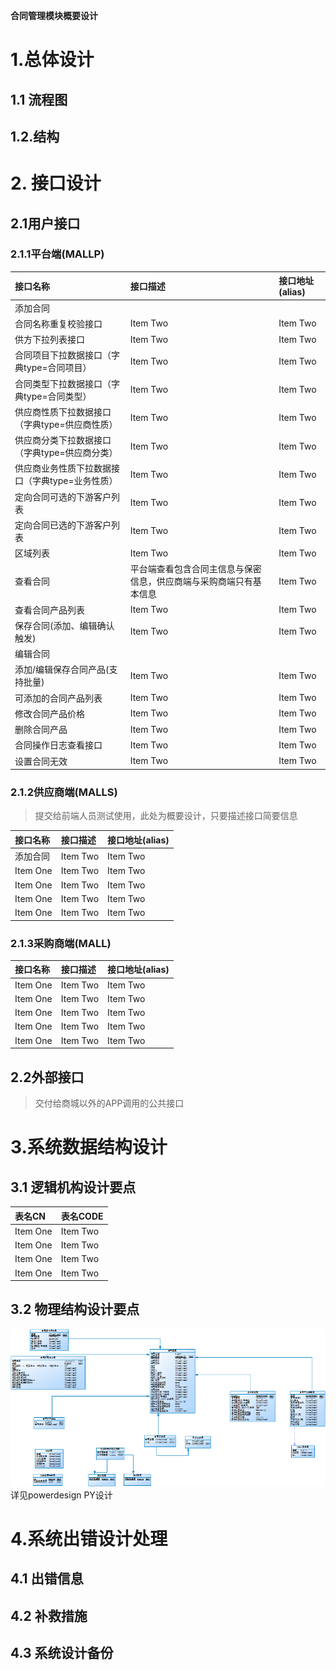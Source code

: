 **合同管理模块概要设计**

# 1.总体设计

## 1.1 流程图

## 1.2.结构

# 2. 接口设计

## 2.1用户接口


### 2.1.1平台端(MALLP)

| 接口名称   |接口描述     |  接口地址(alias)   |
| :------------- | :------------- |  :------------- |
|添加合同 |  |  |
| 合同名称重复校验接口 | Item Two | Item Two |
| 供方下拉列表接口 | Item Two | Item Two |
| 合同项目下拉数据接口（字典type=合同项目） | Item Two | Item Two |
| 合同类型下拉数据接口（字典type=合同类型） | Item Two | Item Two |
| 供应商性质下拉数据接口（字典type=供应商性质）      | Item Two       | Item Two       |
| 供应商分类下拉数据接口（字典type=供应商分类）     | Item Two       | Item Two       |
| 供应商业务性质下拉数据接口（字典type=业务性质）         | Item Two       | Item Two       |
| 定向合同可选的下游客户列表      | Item Two       | Item Two       |
| 定向合同已选的下游客户列表      | Item Two       | Item Two       |
| 区域列表      | Item Two       | Item Two       |
| 查看合同      | 平台端查看包含合同主信息与保密信息，供应商端与采购商端只有基本信息       | Item Two       |
| 查看合同产品列表      | Item Two       | Item Two       |
| 保存合同(添加、编辑确认触发)      | Item Two       | Item Two       |
|编辑合同 |  |  |
| 添加/编辑保存合同产品(支持批量)      | Item Two       | Item Two       |
| 可添加的合同产品列表      | Item Two       | Item Two       |
| 修改合同产品价格      | Item Two       | Item Two       |
| 删除合同产品     | Item Two       | Item Two       |
| 合同操作日志查看接口     | Item Two       | Item Two       |
| 设置合同无效 | Item Two | Item Two |

### 2.1.2供应商端(MALLS)

> 提交给前端人员测试使用，此处为概要设计，只要描述接口简要信息


| 接口名称   |接口描述     |  接口地址(alias)   |
| :------------- | :------------- |  :------------- |
| 添加合同       | Item Two       | Item Two       |
| Item One       | Item Two       | Item Two       |
| Item One       | Item Two       | Item Two       |
| Item One       | Item Two       | Item Two       |
| Item One       | Item Two       | Item Two       |

### 2.1.3采购商端(MALL)

| 接口名称   |接口描述     |  接口地址(alias)   |
| :------------- | :------------- |  :------------- |
| Item One       | Item Two       | Item Two       |
| Item One       | Item Two       | Item Two       |
| Item One       | Item Two       | Item Two       |
| Item One       | Item Two       | Item Two       |
| Item One       | Item Two       | Item Two       |



## 2.2外部接口

> 交付给商城以外的APP调用的公共接口


# 3.系统数据结构设计

## 3.1 逻辑机构设计要点

| 表名CN | 表名CODE     |
| :------------- | :------------- |
| Item One       | Item Two       |
| Item One       | Item Two       |
| Item One       | Item Two       |
| Item One       | Item Two       |

## 3.2 物理结构设计要点

![](/assets/Full0.png)
详见powerdesign PY设计

# 4.系统出错设计处理

## 4.1 出错信息

## 4.2 补救措施

## 4.3 系统设计备份

